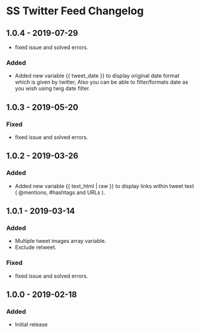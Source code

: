 # SS Twitter Feed Changelog
## 1.0.4 - 2019-07-29

- fixed issue and solved errors.

### Added

- Added new variable {{ tweet_date }} to display original date format which is given by twitter, Also you can be able to filter/formats date as you wish using twig date filter.

## 1.0.3 - 2019-05-20

### Fixed

- fixed issue and solved errors.
## 1.0.2 - 2019-03-26

### Added

- Added new variable {{ text_html | raw }} to display links within tweet text ( @mentions, #hashtags and URLs ).


## 1.0.1 - 2019-03-14

### Added

- Multiple tweet images array variable.
- Exclude retweet.

### Fixed

- fixed issue and solved errors.


## 1.0.0 - 2019-02-18
### Added
- Initial release
